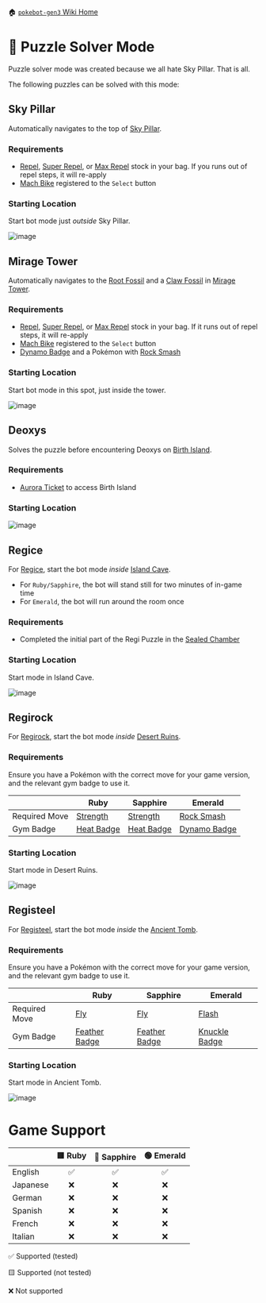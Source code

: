 🏠 [`pokebot-gen3` Wiki Home](../Readme.md)

# 🧩 Puzzle Solver Mode

Puzzle solver mode was created because we all hate Sky Pillar. That is all.

The following puzzles can be solved with this mode:

## Sky Pillar

Automatically navigates to the top of [Sky Pillar](https://bulbapedia.bulbagarden.net/wiki/Sky_Pillar).

### Requirements
- [Repel](https://bulbapedia.bulbagarden.net/wiki/Repel), [Super Repel](https://bulbapedia.bulbagarden.net/wiki/Super_Repel), or [Max Repel](https://bulbapedia.bulbagarden.net/wiki/Max_Repel) stock in your bag. If you runs out of repel steps, it will re-apply
- [Mach Bike](https://bulbapedia.bulbagarden.net/wiki/Mach_Bike) registered to the `Select` button

### Starting Location
Start bot mode just _outside_ Sky Pillar.

![image](../images/puzzle_sky_pillar.png)

## Mirage Tower

Automatically navigates to the [Root Fossil](https://bulbapedia.bulbagarden.net/wiki/Root_Fossil) and a [Claw Fossil](https://bulbapedia.bulbagarden.net/wiki/Claw_Fossil) in [Mirage Tower](https://bulbapedia.bulbagarden.net/wiki/Mirage_Tower).

### Requirements
- [Repel](https://bulbapedia.bulbagarden.net/wiki/Repel), [Super Repel](https://bulbapedia.bulbagarden.net/wiki/Super_Repel), or [Max Repel](https://bulbapedia.bulbagarden.net/wiki/Max_Repel) stock in your bag. If it runs out of repel steps, it will re-apply
- [Mach Bike](https://bulbapedia.bulbagarden.net/wiki/Mach_Bike) registered to the `Select` button
- [Dynamo Badge](https://bulbapedia.bulbagarden.net/wiki/Badge#Dynamo_Badge) and a Pokémon with [Rock Smash](https://bulbapedia.bulbagarden.net/wiki/Rock_Smash_(move))

### Starting Location
Start bot mode in this spot, just inside the tower.

![image](../images/puzzle_mirage_tower.png)

## Deoxys

Solves the puzzle before encountering Deoxys on [Birth Island](https://bulbapedia.bulbagarden.net/wiki/Birth_Island).

### Requirements
- [Aurora Ticket](https://bulbapedia.bulbagarden.net/wiki/AuroraTicket) to access Birth Island

### Starting Location
![image](../images/puzzle_deoxys.png)

## Regice

For [Regice](https://bulbapedia.bulbagarden.net/wiki/Regice_(Pok%C3%A9mon)), start the bot mode _inside_ [Island Cave](https://bulbapedia.bulbagarden.net/wiki/Island_Cave).

- For `Ruby/Sapphire`, the bot will stand still for two minutes of in-game time
- For `Emerald`, the bot will run around the room once

### Requirements
- Completed the initial part of the Regi Puzzle in the [Sealed Chamber](https://bulbapedia.bulbagarden.net/wiki/Sealed_Chamber)

### Starting Location
Start mode in Island Cave.

![image](../images/puzzle_regi.png)

## Regirock

For [Regirock](https://bulbapedia.bulbagarden.net/wiki/Regirock_(Pok%C3%A9mon)), start the bot mode _inside_ [Desert Ruins](https://bulbapedia.bulbagarden.net/wiki/Desert_Ruins).

### Requirements
Ensure you have a Pokémon with the correct move for your game version, and the relevant gym badge to use it.

| | Ruby | Sapphire | Emerald
|---|---|---|---|
| Required Move | [Strength](https://bulbapedia.bulbagarden.net/wiki/Strength_(move)) | [Strength](https://bulbapedia.bulbagarden.net/wiki/Strength_(move)) | [Rock Smash](https://bulbapedia.bulbagarden.net/wiki/Rock_Smash_(move)) |
| Gym Badge | [Heat Badge](https://bulbapedia.bulbagarden.net/wiki/Badge#Heat_Badge) | [Heat Badge](https://bulbapedia.bulbagarden.net/wiki/Badge#Heat_Badge) | [Dynamo Badge](https://bulbapedia.bulbagarden.net/wiki/Badge#Dynamo_Badge) |

### Starting Location
Start mode in Desert Ruins.

![image](../images/puzzle_regi.png)

## Registeel

For [Registeel](https://bulbapedia.bulbagarden.net/wiki/Registeel_(Pok%C3%A9mon)), start the bot mode _inside_ the [Ancient Tomb](https://bulbapedia.bulbagarden.net/wiki/Ancient_Tomb).

### Requirements
Ensure you have a Pokémon with the correct move for your game version, and the relevant gym badge to use it.

| | Ruby | Sapphire | Emerald
|---|---|---|---|
| Required Move | [Fly](https://bulbapedia.bulbagarden.net/wiki/Fly_(move)) | [Fly](https://bulbapedia.bulbagarden.net/wiki/Fly_(move)) | [Flash](https://bulbapedia.bulbagarden.net/wiki/Flash_(move)) |
| Gym Badge | [Feather Badge](https://bulbapedia.bulbagarden.net/wiki/Badge#Feather_Badge) | [Feather Badge](https://bulbapedia.bulbagarden.net/wiki/Badge#Feather_Badge) | [Knuckle Badge](https://bulbapedia.bulbagarden.net/wiki/Badge#Knuckle_Badge) |

### Starting Location
Start mode in Ancient Tomb.

![image](../images/puzzle_regi.png)

# Game Support
|          | 🟥 Ruby | 🔷 Sapphire | 🟢 Emerald |
|:---------|:-------:|:-----------:|:----------:|
| English  |    ✅    |      ✅      |     ✅      |
| Japanese |    ❌    |      ❌      |     ❌      |
| German   |    ❌    |      ❌      |     ❌      |
| Spanish  |    ❌    |      ❌      |     ❌      |
| French   |    ❌    |      ❌      |     ❌      |
| Italian  |    ❌    |      ❌      |     ❌      | 

✅ Supported (tested)

🟨 Supported (not tested)

❌ Not supported
